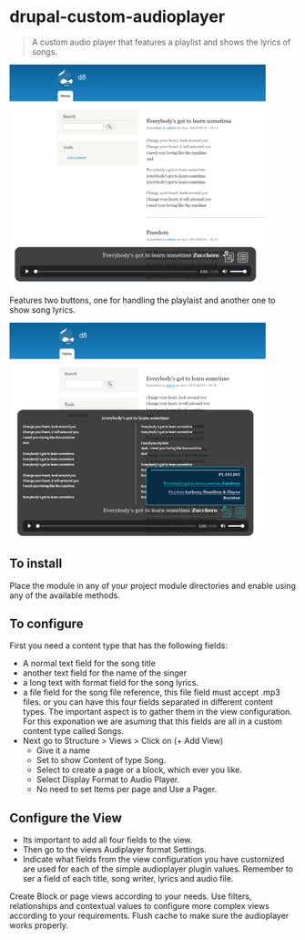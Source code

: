 # drupal-custom-audioplayer

> A custom audio player that features a playlist and shows the lyrics of songs.
<img src="https://raw.githubusercontent.com/x7ian/drupal-custom-audioplayer/master/images/audioplayer_playlist_w_lyrics_.png" width="450">    
    
Features two buttons, one for handling the playlaist and another one to show song lyrics.

<img src="https://raw.githubusercontent.com/x7ian/drupal-custom-audioplayer/master/images/audioplayer_playlist_w_lyrics.png" width="450"> 


## To install 

Place the module in any of your project module directories and enable using any of the available methods.
    
## To configure
    
First you need a content type that has the following fields:
 - A normal text field for the song title
 - another text field for the name of the singer
 - a long text  with format field for the song lyrics.
 - a file field for the song file reference, this file field must accept .mp3 files.
or you can have this four fields separated in different content types. The important aspect is to gather them in the view configuration. For this exponation we are asuming that this fields are all in a custom content type called Songs.
 - Next go to Structure > Views > Click on (+ Add View)
   - Give it a name
   - Set to show Content of type Song.
   - Select to create a page or a block, which ever you like.
   - Select Display Format to Audio Player.
   - No need to set Items per page and Use a Pager.
   
## Configure the View
    
   - Its important to add all four fields to the view.
   - Then go to the views Audiplayer format Settings. 
   - Indicate what fields from the view configuration you have customized are used for each of the simple audioplayer plugin values. Remember to ser a field of each title, song writer, lyrics and audio file.
    
Create Block or page views according to your needs. 
Use filters, relationships and contextual values to configure more complex views according to your requirements.
Flush cache to make sure the audioplayer works properly.
